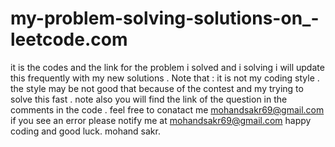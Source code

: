 # my-problem-solving-solutions-on_-leetcode.com
it is the codes and the link for the problem i solved and i solving i will update this frequently with my new solutions .
Note that :
it is not my coding style . the style may be not good that because of the contest and my trying to solve this fast . 
note also you will find the link of the question in the comments in the code .
feel free to conatact me mohandsakr69@gmail.com if you see an error please notify me at mohandsakr69@gmail.com 
happy coding and good luck. mohand sakr.
